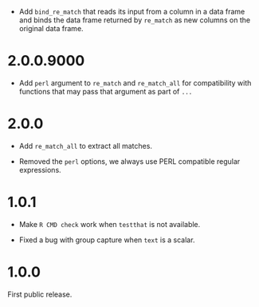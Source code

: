 * Add `bind_re_match` that reads its input from a column in a data frame and
binds the data frame returned by `re_match` as new columns on the original data
frame.

# 2.0.0.9000

* Add `perl` argument to `re_match` and `re_match_all` for compatibility with
  functions that may pass that argument as part of `...`

# 2.0.0

* Add `re_match_all` to extract all matches.

* Removed the `perl` options, we always use PERL compatible regular
  expressions.

# 1.0.1

* Make `R CMD check` work when `testthat` is not available.

* Fixed a bug with group capture when `text` is a scalar.

# 1.0.0

First public release.
